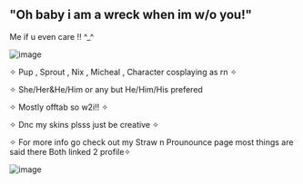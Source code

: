 ## "Oh baby i am a wreck when im w/o you!"


Me if u even care !! ^_^


![image](https://github.com/user-attachments/assets/997ac37c-bc8c-4c7b-b35f-c82c9c19e515)








✧ Pup , Sprout , Nix , Micheal , Character cosplaying as rn ✧   

✧ She/Her&He/Him or any but He/Him/His prefered

✧ Mostly offtab so w2i!! ✧

✧ Dnc my skins plsss just be creative ✧

✧ For more info go check out my Straw n Prounounce page most things are said there Both linked 2 profile✧


![image](https://github.com/user-attachments/assets/b90b59b9-5c91-4c6d-8fba-899d0f813d7d)







































